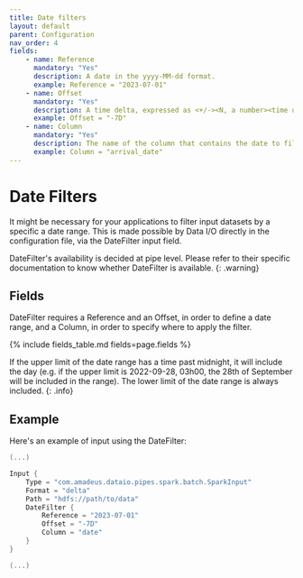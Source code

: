 ```yaml
---
title: Date filters
layout: default
parent: Configuration
nav_order: 4
fields: 
    - name: Reference
      mandatory: "Yes"
      description: A date in the yyyy-MM-dd format.
      example: Reference = "2023-07-01"
    - name: Offset
      mandatory: "Yes"
      description: A time delta, expressed as <+/-><N, a number><time unit, e.g. D(ays), H(ours)...> 
      example: Offset = "-7D"
    - name: Column
      mandatory: "Yes"
      description: The name of the column that contains the date to filter.
      example: Column = "arrival_date"
---
```

# Date Filters

It might be necessary for your applications to filter input datasets by a specific a date range. This is made possible by Data I/O directly in the configuration file, via the DateFilter input field.

DateFilter's availability is decided at pipe level. Please refer to their specific documentation to know whether DateFilter is available.
{: .warning}

## Fields
DateFilter requires a Reference and an Offset, in order to define a date range, and a Column, in order to specify where to apply the filter.

{% include fields_table.md fields=page.fields %}

If the upper limit of the date range has a time past midnight, it will include the day (e.g. if the upper limit is 2022-09-28, 03h00, the 28th of September will be included in the range). The lower limit of the date range is always included. 
{: .info}

## Example
Here's an example of input using the DateFilter:
```scala
(...)

Input {
    Type = "com.amadeus.dataio.pipes.spark.batch.SparkInput"
    Format = "delta"
    Path = "hdfs://path/to/data"
    DateFilter {
        Reference = "2023-07-01"
        Offset = "-7D"
        Column = "date"
    }
}

(...)
```
